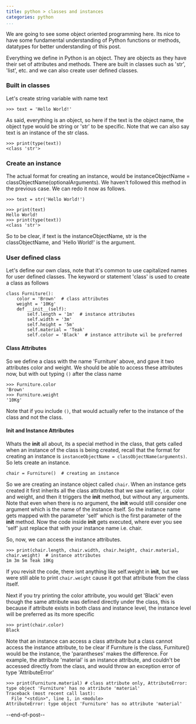 ```yaml
---
title: python > classes and instances
categories: python
...
```


We are going to see some object oriented programming here. 
Its nice to have some fundamental understanding of Python functions or methods, datatypes for better understanding of this post.

Everything we define in Python is an object. 
They are objects as they have their set of attributes and methods. 
There are built in classes such as 'str', 'list', etc. and we can also create user defined classes.

### Built in classes
Let's create string variable with name text
```
>>> text = 'Hello World!'
```
As said, everything is an object, so here if the text is the object name, 
the object type would be string or 'str' to be specific. Note that we can also say text is an instance of the str class.
```
>>> print(type(text))
<class 'str'>
```

### Create an instance
The actual format for creating an instance, would be instanceObjectName = classObjectName(optionalArguments). 
We haven't followed this method in the previous case. We can redo it now as follows.
```
>>> text = str('Hello World!')

>>> print(text)
Hello World!
>>> print(type(text))
<class 'str'>
```
So to be clear, if text is the instanceObjectName, str is the classObjectName, and 'Hello World!' is the argument.

### User defined class
Let's define our own class, note that it's common to use capitalized names for user defined classes. 
The keyword or statement 'class' is used to create a class as follows
```
class Furniture():
    color = 'Brown'  # class attributes
    weight = '10Kg'
    def __init__(self):
        self.length = '1m'  # instance attributes
        self.width = '3m'
        self.height = '5m'
        self.material = 'Teak'
        self.color = 'Black'  # instance attribute wil be preferred
```
#### Class Attributes
So we define a class with the name 'Furniture' above, and gave it two attributes color and weight. 
We should be able to access these attributes now, but with out typing ```()``` after the class name
```
>>> Furniture.color
'Brown'
>>> Furniture.weight
'10Kg'
```
Note that if you include ```()```, that would actually refer to the instance of the class and not the class.

#### Init and Instance Attributes
Whats the __init__ all about, its a special method in the class, that gets called when an instance of the class is being created, 
recall that the format for creating an instance is ```instanceObjectName = classObjectName(arguments)```. So lets create an instance.
```
chair = Furniture()  # creating an instance
```
So we are creating an instance object called ```chair```. 
When an instance gets created it first inherits all the class attributes that we saw earlier, i.e. color and weight, 
and then it triggers the __init__ method, but without any arguments. 
Note that even when there is no argument, the __init__ would still consider one argument which is the name of the instance itself. 
So the instance name gets mapped with the parameter 'self' which is the first parameter of the __init__ method. 
Now the code inside __init__ gets executed, where ever you see 'self' just replace that with your instance name i.e. chair. 

So, now, we can access the instance attributes.
```
>>> print(chair.length, chair.width, chair.height, chair.material, chair.weight)  # instance attributes
1m 3m 5m Teak 10Kg
```
If you revisit the code, there isnt anything like self.weight in __init__, but we were still able to print ```chair.weight``` 
cause it got that attribute from the class itself.

Next if you try printing the color attribute, you would get 'Black' even though the same attribute was defined directly under the class, 
this is because if attribute exists in both class and instance level, the instance level will be preferred as its more specific
```
>>> print(chair.color)
Black
```
Note that an instance can access a class attribute but a class cannot access the instance attribute, to be clear if Furniture is the class, 
Furniture() would be the instance, the 'parantheses' makes the difference. 
For example, the attribute 'material' is an instance attribute, and couldn't be accessed directly from the class, 
and would throw an exception error of type 'AttributeError'
```
>>> print(Furniture.material) # class attribute only, AttributeError: type object 'Furniture' has no attribute 'material'
Traceback (most recent call last):
  File "<stdin>", line 1, in <module>
AttributeError: type object 'Furniture' has no attribute 'material'
```
--end-of-post--
